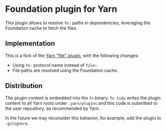 # Foundation plugin for Yarn

This plugin allows to resolve `fn:` paths in dependencies, leveraging the Foundation cache to fetch
the files.

## Implementation

This is a fork of the
[Yarn "file" plugin](https://github.com/yarnpkg/berry/tree/%40yarnpkg/cli/3.2.0/packages/plugin-file),
with the following changes:

- Using `fn:` protocol name instead of `file:`.
- File paths are resolved using the Foundation cache.

## Distribution

The plugin content is embedded into the `fn` binary. `fn tidy` writes the plugin content to all Yarn
roots under `.yarn/plugins` and this code is submitted to the user repository, as recommended by
Yarn.

In the future we may reconsider this behavior, for example, add the plugin to `.gitignore`.
